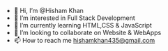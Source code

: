 - 👋 Hi, I’m @Hisham Khan
- 👀 I’m interested in Full Stack Development
- 🌱 I’m currently learning HTML,CSS & JavaScript
- 💞️ I’m looking to collaborate on Website & WebApps
- 📫 How to reach me hishamkhan435@gmail.com

<!---
HishamChamkani/HishamChamkani is a ✨ special ✨ repository because its `README.md` (this file) appears on your GitHub profile.
You can click the Preview link to take a look at your changes.
--->
